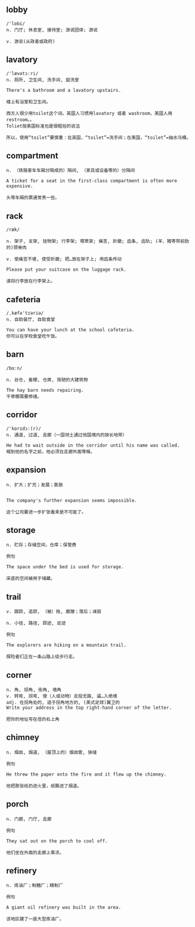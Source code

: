 ## lobby
```
/'lɒbi/
n. 门厅; 休息室, 接待室; 游说团体; 游说

v. 游说(从政者或政府)
```

## lavatory
```
/'lævətɔːri/
n. 厕所, 卫生间, 洗手间, 盥洗室

There's a bathroom and a lavatory upstairs.

楼上有浴室和卫生间。

西方人很少用toilet这个词。英国人习惯用lavatory 或者 washroom，美国人用restroom。。
Toliet按美国标准也是很粗俗的说法

所以，使用“toilet”要慎重：在英国，“toilet”=洗手间；在美国，“toilet”=抽水马桶。
```

## compartment
```
n. （铁路客车车厢分隔成的）隔间, （家具或设备等的）分隔间

A ticket for a seat in the first-class compartment is often more expensive.

头等车厢的票通常贵一些。
```

## rack
```
/ræk/

n. 架子, 支架, 挂物架; 行李架; 喂草架; 痛苦, 折磨; 齿条, 齿轨; (羊、猪等带前肋的)颈脊肉

v. 使痛苦不堪, 使受折磨; 把…放在架子上; 用齿条传动

Please put your suitcase on the luggage rack.

请将行李放在行李架上。
```

## cafeteria
```
/ˌkæfə'tɪəriə/
n. 自助餐厅, 自助食堂

You can have your lunch at the school cafeteria.
你可以在学校食堂吃午饭。
```

## barn
```
/bɑːn/

n. 谷仓, 畜棚, 仓房, 简陋的大建筑物

The hay barn needs repairing.
干草棚需要修缮。
```

## corridor
```
/'kɒrɪdɔː(r)/
n. 通道, 过道, 走廊（一国领土通过他国境内的狭长地带）

He had to wait outside in the corridor until his name was called.
喊到他的名字之前，他必须在走廊外面等候。
```
## expansion
```
n. 扩大；扩充；发展；膨胀


The company's further expansion seems impossible.

这个公司要进一步扩张看来是不可能了。
```
## storage
```
n. 贮存；存储空间，仓库；保管费

例句

The space under the bed is used for storage.

床底的空间被用于储藏。
```

## trail
```
v. 跟踪, 追踪, （被）拖, 磨蹭；落后；减弱

n. 小径, 路径, 踪迹, 足迹

例句

The explorers are hiking on a mountain trail.

探险者们正在一条山路上徒步行走。
```

## corner
```
n. 角, 拐角, 街角, 墙角
v. 转弯, 拐弯, 使（人或动物）走投无路, 逼…入绝境
adj. 在拐角处的, 适于拐角地方的, (美式足球)翼卫的
Write your address in the top right-hand corner of the letter.

把你的地址写在信的右上角
```
## chimney
```
n. 烟囱, 烟道, （屋顶上的）烟囱管, 狭缝

例句

He threw the paper onto the fire and it flew up the chimney.

他把那张纸扔进火里，纸飘进了烟道。
```
## porch
```
n. 门廊, 门厅, 走廊

例句

They sat out on the porch to cool off.

他们坐在外面的走廊上乘凉。
```
## refinery
```
n. 炼油厂；制糖厂；精制厂

例句

A giant oil refinery was built in the area.

该地区建了一座大型炼油厂。
```
  
